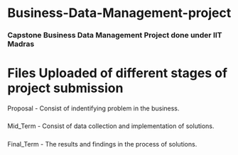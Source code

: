 # Business-Data-Management-project
### Capstone Business Data Management Project done under IIT Madras

# Files Uploaded of different stages of project submission
#### 
Proposal - Consist of indentifying problem in the business.
##### 
Mid_Term - Consist of data collection and implementation of solutions.
##### 
Final_Term - The results and findings in the process of solutions.
